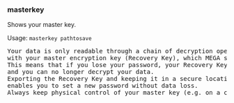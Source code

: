 ### masterkey
Shows your master key.

Usage: `masterkey pathtosave`
<pre>
Your data is only readable through a chain of decryption operations that begins
with your master encryption key (Recovery Key), which MEGA stores encrypted with your password.
This means that if you lose your password, your Recovery Key can no longer be decrypted,
and you can no longer decrypt your data.
Exporting the Recovery Key and keeping it in a secure location
enables you to set a new password without data loss.
Always keep physical control of your master key (e.g. on a client device, external storage, or print)
</pre>
